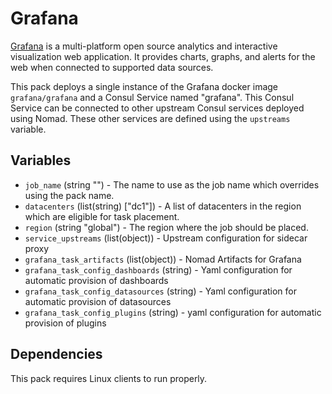 # Grafana

[Grafana](https://grafana.com/oss/loki/) is a multi-platform open source analytics and interactive visualization web application. It provides charts, graphs, and alerts for the web when connected to supported data sources.

This pack deploys a single instance of the Grafana docker image `grafana/grafana` and a Consul Service named "grafana". This Consul Service can be connected to other upstream Consul services deployed using Nomad. These other services are defined using the `upstreams` variable.

## Variables

- `job_name` (string "") - The name to use as the job name which overrides using the pack name.
- `datacenters` (list(string) ["dc1"]) - A list of datacenters in the region which are eligible for
  task placement.
- `region` (string "global") - The region where the job should be placed.
- `service_upstreams` (list(object)) - Upstream configuration for sidecar proxy
- `grafana_task_artifacts` (list(object)) - Nomad Artifacts for Grafana
- `grafana_task_config_dashboards` (string) - Yaml configuration for automatic provision of dashboards
- `grafana_task_config_datasources` (string) - Yaml configuration for automatic provision of datasources
- `grafana_task_config_plugins` (string) - yaml configuration for automatic provision of plugins

## Dependencies

This pack requires Linux clients to run properly.
